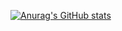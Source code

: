 <div>
  
  [![Anurag's GitHub stats](https://github-readme-stats.vercel.app/api?username=josimargoncalves)](https://github.com/anuraghazra/github-readme-stats)
  
</div>
